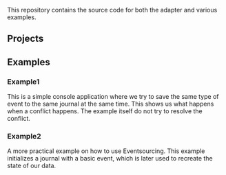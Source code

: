 This repository contains the source code for both the adapter and various examples.

## Projects

## Examples

### Example1

This is a simple console application where we try to save the same type of event to the same journal at the same time. 
This shows us what happens when a conflict happens. The example itself do not try to resolve the conflict.

### Example2

A more practical example on how to use Eventsourcing. This example initializes a journal with a basic event, which is 
later used to recreate the state of our data.
